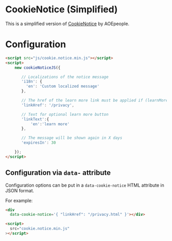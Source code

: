 # CookieNotice (Simplified)

This is a simplified version of [CookieNotice](https://github.com/AOEpeople/cookie-notice) by AOEpeople.

# Configuration

```html
<script src="js/cookie.notice.min.js"></script>
<script>
    new cookieNoticeJS({

       // Localizations of the notice message
       'i18n': {
         'en': 'Custom localized message'
       },

       // The href of the learn more link must be applied if (learnMoreLinkEnabled=true)
       'linkHref': '/privacy',

       // Text for optional learn more button
       'linkText':{
           'en':'learn more'
       },

       // The message will be shown again in X days
       'expiresIn': 30

    });
</script>
```

## Configuration via `data-` attribute

Configuration options can be put in a `data-cookie-notice` HTML attribute in JSON format.

For example:

```html
<div
  data-cookie-notice='{ "linkHref": "/privacy.html" }'></div>

<script>
  src="cookie.notice.min.js"
></script>
```
